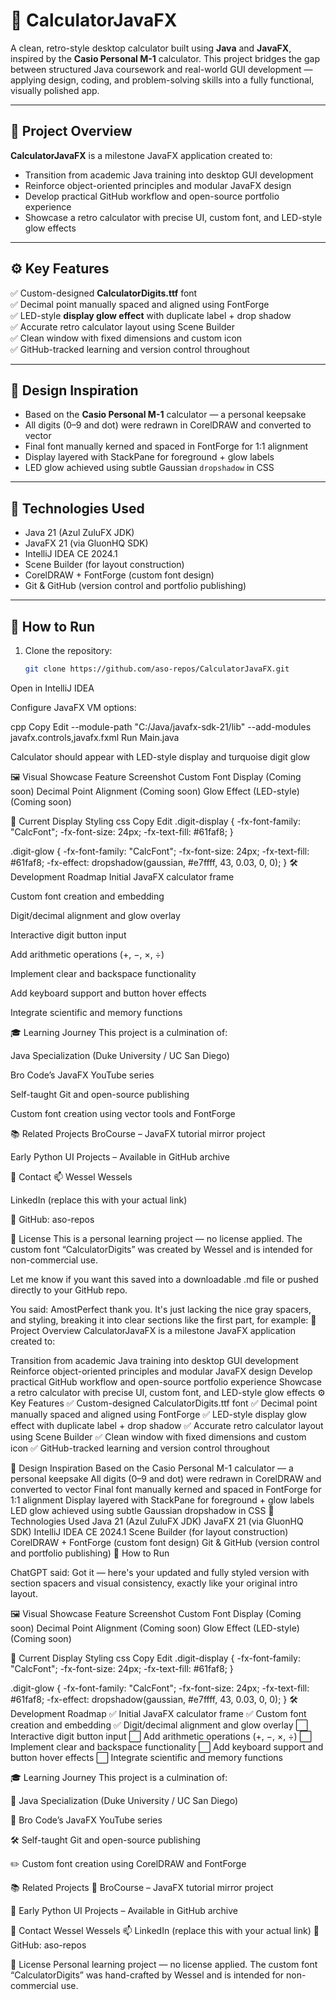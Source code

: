 # 🧮 CalculatorJavaFX

A clean, retro-style desktop calculator built using **Java** and **JavaFX**, inspired by the **Casio Personal M-1** calculator. This project bridges the gap between structured Java coursework and real-world GUI development — applying design, coding, and problem-solving skills into a fully functional, visually polished app.

---

## 🎯 Project Overview

**CalculatorJavaFX** is a milestone JavaFX application created to:
- Transition from academic Java training into desktop GUI development
- Reinforce object-oriented principles and modular JavaFX design
- Develop practical GitHub workflow and open-source portfolio experience
- Showcase a retro calculator with precise UI, custom font, and LED-style glow effects

---

## ⚙️ Key Features

✅ Custom-designed **CalculatorDigits.ttf** font  
✅ Decimal point manually spaced and aligned using FontForge  
✅ LED-style **display glow effect** with duplicate label + drop shadow  
✅ Accurate retro calculator layout using Scene Builder  
✅ Clean window with fixed dimensions and custom icon  
✅ GitHub-tracked learning and version control throughout

---

## 📐 Design Inspiration

- Based on the **Casio Personal M-1** calculator — a personal keepsake
- All digits (0–9 and dot) were redrawn in CorelDRAW and converted to vector
- Final font manually kerned and spaced in FontForge for 1:1 alignment
- Display layered with StackPane for foreground + glow labels
- LED glow achieved using subtle Gaussian `dropshadow` in CSS

---

## 🔧 Technologies Used

- Java 21 (Azul ZuluFX JDK)
- JavaFX 21 (via GluonHQ SDK)
- IntelliJ IDEA CE 2024.1
- Scene Builder (for layout construction)
- CorelDRAW + FontForge (custom font design)
- Git & GitHub (version control and portfolio publishing)

---

## 🚀 How to Run

1. Clone the repository:

   ```bash
   git clone https://github.com/aso-repos/CalculatorJavaFX.git
Open in IntelliJ IDEA

Configure JavaFX VM options:

cpp
Copy
Edit
--module-path "C:/Java/javafx-sdk-21/lib" --add-modules javafx.controls,javafx.fxml
Run Main.java

Calculator should appear with LED-style display and turquoise digit glow

🖼️ Visual Showcase
Feature	Screenshot
Custom Font Display	(Coming soon)
Decimal Point Alignment	(Coming soon)
Glow Effect (LED-style)	(Coming soon)

🧱 Current Display Styling
css
Copy
Edit
.digit-display {
    -fx-font-family: "CalcFont";
    -fx-font-size: 24px;
    -fx-text-fill: #61faf8;
}

.digit-glow {
    -fx-font-family: "CalcFont";
    -fx-font-size: 24px;
    -fx-text-fill: #61faf8;
    -fx-effect: dropshadow(gaussian, #e7ffff, 43, 0.03, 0, 0);
}
🛠️ Development Roadmap
 Initial JavaFX calculator frame

 Custom font creation and embedding

 Digit/decimal alignment and glow overlay

 Interactive digit button input

 Add arithmetic operations (+, −, ×, ÷)

 Implement clear and backspace functionality

 Add keyboard support and button hover effects

 Integrate scientific and memory functions

🎓 Learning Journey
This project is a culmination of:

Java Specialization (Duke University / UC San Diego)

Bro Code’s JavaFX YouTube series

Self-taught Git and open-source publishing

Custom font creation using vector tools and FontForge

📚 Related Projects
BroCourse – JavaFX tutorial mirror project

Early Python UI Projects – Available in GitHub archive

👋 Contact
📫 Wessel Wessels

LinkedIn (replace this with your actual link)

📁 GitHub: aso-repos

📄 License
This is a personal learning project — no license applied.
The custom font “CalculatorDigits” was created by Wessel and is intended for non-commercial use.

Let me know if you want this saved into a downloadable .md file or pushed directly to your GitHub repo.






You said:
AmostPerfect thank you. It's just lacking the nice gray spacers, and styling, breaking it into clear sections like the first part, for example: 🎯 Project Overview
CalculatorJavaFX is a milestone JavaFX application created to:

Transition from academic Java training into desktop GUI development
Reinforce object-oriented principles and modular JavaFX design
Develop practical GitHub workflow and open-source portfolio experience
Showcase a retro calculator with precise UI, custom font, and LED-style glow effects
⚙️ Key Features
✅ Custom-designed CalculatorDigits.ttf font
✅ Decimal point manually spaced and aligned using FontForge
✅ LED-style display glow effect with duplicate label + drop shadow
✅ Accurate retro calculator layout using Scene Builder
✅ Clean window with fixed dimensions and custom icon
✅ GitHub-tracked learning and version control throughout

📐 Design Inspiration
Based on the Casio Personal M-1 calculator — a personal keepsake
All digits (0–9 and dot) were redrawn in CorelDRAW and converted to vector
Final font manually kerned and spaced in FontForge for 1:1 alignment
Display layered with StackPane for foreground + glow labels
LED glow achieved using subtle Gaussian dropshadow in CSS
🔧 Technologies Used
Java 21 (Azul ZuluFX JDK)
JavaFX 21 (via GluonHQ SDK)
IntelliJ IDEA CE 2024.1
Scene Builder (for layout construction)
CorelDRAW + FontForge (custom font design)
Git & GitHub (version control and portfolio publishing)
🚀 How to Run


ChatGPT said:
Got it — here's your updated and fully styled version with section spacers and visual consistency, exactly like your original intro layout.

🖼️ Visual Showcase
Feature	Screenshot
Custom Font Display	(Coming soon)
Decimal Point Alignment	(Coming soon)
Glow Effect (LED-style)	(Coming soon)

🧱 Current Display Styling
css
Copy
Edit
.digit-display {
    -fx-font-family: "CalcFont";
    -fx-font-size: 24px;
    -fx-text-fill: #61faf8;
}

.digit-glow {
    -fx-font-family: "CalcFont";
    -fx-font-size: 24px;
    -fx-text-fill: #61faf8;
    -fx-effect: dropshadow(gaussian, #e7ffff, 43, 0.03, 0, 0);
}
🛠️ Development Roadmap
✅ Initial JavaFX calculator frame
✅ Custom font creation and embedding
✅ Digit/decimal alignment and glow overlay
⬜ Interactive digit button input
⬜ Add arithmetic operations (+, −, ×, ÷)
⬜ Implement clear and backspace functionality
⬜ Add keyboard support and button hover effects
⬜ Integrate scientific and memory functions

🎓 Learning Journey
This project is a culmination of:

📘 Java Specialization (Duke University / UC San Diego)

🎥 Bro Code’s JavaFX YouTube series

🛠️ Self-taught Git and open-source publishing

✏️ Custom font creation using CorelDRAW and FontForge

📚 Related Projects
🔁 BroCourse – JavaFX tutorial mirror project

🐍 Early Python UI Projects – Available in GitHub archive

👋 Contact
Wessel Wessels
📫 LinkedIn (replace this with your actual link)
📁 GitHub: aso-repos

📄 License
Personal learning project — no license applied.
The custom font “CalculatorDigits” was hand-crafted by Wessel and is intended for non-commercial use.

